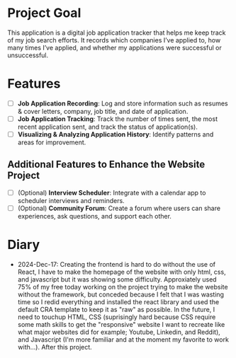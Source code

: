 # Project Goal
This application is a digital job application tracker that helps me keep track of my job search efforts. It
records which companies I’ve applied to, how many times I’ve applied, and whether my applications
were successful or unsuccessful.

# Features
- [ ] **Job Application Recording**: Log and store information such as resumes & cover letters, company, job title, and date of application.
- [ ] **Job Application Tracking**: Track the number of times sent, the most recent application sent, and track the status of application(s).
- [ ] **Visualizing & Analyzing Application History**: Identify patterns and areas for improvement.

## Additional Features to Enhance the Website Project
- [ ] \(Optional) **Interview Scheduler**: Integrate with a calendar app to scheduler interviews and reminders.
- [ ] \(Optional) **Community Forum**: Create a forum where users can share experiences, ask questions, and support each other.

# Diary
- 2024-Dec-17: Creating the frontend is hard to do without the use of React, I have to make the homepage of the website with only html, css, and javascript but it was showing some difficulty. Approxiately used 75% of my free today working on the project trying to make the website without the framework, but conceded because I felt that I was wasting time so I redid everything and installed the react library and used the default CRA template to keep it as "raw" as possible. In the future, I need to touchup HTML, CSS (suprisingly hard because CSS require some math skills to get the "responsive" website I want to recreate like what major websites did for example; Youtube, Linkedin, and Reddit), and Javascript (I'm more familiar and at the moment my favorite to work with...). After this project.